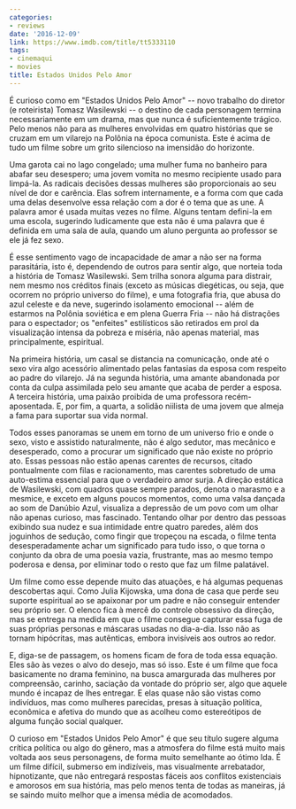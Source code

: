 ```yaml
---
categories:
- reviews
date: '2016-12-09'
link: https://www.imdb.com/title/tt5333110
tags:
- cinemaqui
- movies
title: Estados Unidos Pelo Amor
---
```


É curioso como em "Estados Unidos Pelo Amor" -- novo trabalho do diretor (e roteirista) Tomasz Wasilewski -- o destino de cada personagem termina necessariamente em um drama, mas que nunca é suficientemente trágico. Pelo menos não para as mulheres envolvidas em quatro histórias que se cruzam em um vilarejo na Polônia na época comunista. Este é acima de tudo um filme sobre um grito silencioso na imensidão do horizonte.

Uma garota cai no lago congelado; uma mulher fuma no banheiro para abafar seu desespero; uma jovem vomita no mesmo recipiente usado para limpá-la. As radicais decisões dessas mulheres são proporcionais ao seu nível de dor e carência. Elas sofrem internamente, e a forma com que cada uma delas desenvolve essa relação com a dor é o tema que as une. A palavra amor é usada muitas vezes no filme. Alguns tentam defini-la em uma escola, sugerindo ludicamente que esta não é uma palavra que é definida em uma sala de aula, quando um aluno pergunta ao professor se ele já fez sexo.

É esse sentimento vago de incapacidade de amar a não ser na forma parasitária, isto é, dependendo de outros para sentir algo, que norteia toda a história de Tomasz Wasilewski. Sem trilha sonora alguma para distrair, nem mesmo nos créditos finais (exceto as músicas diegéticas, ou seja, que ocorrem no próprio universo do filme), e uma fotografia fria, que abusa do azul celeste e da neve, sugerindo isolamento emocional -- além de estarmos na Polônia soviética e em plena Guerra Fria -- não há distrações para o espectador; os "enfeites" estilísticos são retirados em prol da visualização intensa da pobreza e miséria, não apenas material, mas principalmente, espiritual.

Na primeira história, um casal se distancia na comunicação, onde até o sexo vira algo acessório alimentado pelas fantasias da esposa com respeito ao padre do vilarejo. Já na segunda história, uma amante abandonada por conta da culpa assimilada pelo seu amante que acaba de perder a esposa. A terceira história, uma paixão proibida de uma professora recém-aposentada. E, por fim, a quarta, a solidão niilista de uma jovem que almeja a fama para suportar sua vida normal.

Todos esses panoramas se unem em torno de um universo frio e onde o sexo, visto e assistido naturalmente, não é algo sedutor, mas mecânico e desesperado, como a procurar um significado que não existe no próprio ato. Essas pessoas não estão apenas carentes de recursos, citado pontualmente com filas e racionamento, mas carentes sobretudo de uma auto-estima essencial para que o verdadeiro amor surja. A direção estática de Wasilewski, com quadros quase sempre parados, denota o marasmo e a mesmice, e exceto em alguns poucos momentos, como uma valsa dançada ao som de Danúbio Azul, visualiza a depressão de um povo com um olhar não apenas curioso, mas fascinado. Tentando olhar por dentro das pessoas exibindo sua nudez e sua intimidade entre quatro paredes, além dos joguinhos de sedução, como fingir que tropeçou na escada, o filme tenta desesperadamente achar um significado para tudo isso, o que torna o conjunto da obra de uma poesia vazia, frustrante, mas ao mesmo tempo poderosa e densa, por eliminar todo o resto que faz um filme palatável.

Um filme como esse depende muito das atuações, e há algumas pequenas descobertas aqui. Como Julia Kijowska, uma dona de casa que perde seu suporte espiritual ao se apaixonar por um padre e não conseguir entender seu próprio ser. O elenco fica à mercê do controle obsessivo da direção, mas se entrega na medida em que o filme consegue capturar essa fuga de suas próprias personas e máscaras usadas no dia-a-dia. Isso não as tornam hipócritas, mas autênticas, embora invisíveis aos outros ao redor.

E, diga-se de passagem, os homens ficam de fora de toda essa equação. Eles são às vezes o alvo do desejo, mas só isso. Este é um filme que foca basicamente no drama feminino, na busca amargurada das mulheres por compreensão, carinho, saciação da vontade do próprio ser, algo que aquele mundo é incapaz de lhes entregar. E elas quase não são vistas como indivíduos, mas como mulheres parecidas, presas à situação política, econômica e afetiva do mundo que as acolheu como estereótipos de alguma função social qualquer.

O curioso em "Estados Unidos Pelo Amor" é que seu título sugere alguma crítica política ou algo do gênero, mas a atmosfera do filme está muito mais voltada aos seus personagens, de forma muito semelhante ao ótimo Ida. É um filme difícil, submerso em indizíveis, mas visualmente arrebatador, hipnotizante, que não entregará respostas fáceis aos conflitos existenciais e amorosos em sua história, mas pelo menos tenta de todas as maneiras, já se saindo muito melhor que a imensa média de acomodados.